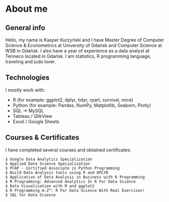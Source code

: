 # About me

## General info
Hello, my name is Kasper Kurzyński and I have Master Degree of Computer Science & Econometrics at University of Gdańsk and Computer Science at WSB in Gdańsk. 
I also have a year of experience as a data analyst at Tenneco located in Gdańsk. I am statistics, R programming language, traveling and judo lover.

## Technologies
I mostly work with:
* R (for example: ggplot2, dplyr, tidyr, rpart, survival, mice)
* Python (for example: Pandas, NumPy, Matplotlib, Seaborn, Plotly)
* SQL -> MySQL
* Tableau / QlikView
* Excel / Google Sheets

## Courses & Certificates 
I have completed several courses and obtained certificates:

```
$ Google Data Analytics Specialization
$ Applied Data Science Specialization
$ PCAP - Certified Associate in Python Programming
$ Build Data Analysis tools using R and DPLYR
$ Application of Data Analysis in Business with R Programming
$ R Programming: Advanced Analytics In R For Data Science
$ Data Visualization with R and ggplot2
$ R Programming A-Z™: R For Data Science With Real Exercises!
$ SQL for Data Science
```
